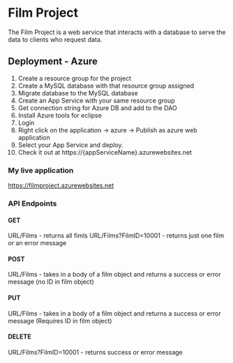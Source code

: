 
# Film Project

The Film Project is a web service that interacts with a database to serve the data to clients
who request data.

## Deployment - Azure
1.  Create a resource group for the project
1.  Create a MySQL database with that resource group assigned
1.  Migrate database to the MySQL database
1.  Create an App Service with your same resource group
1.  Get connection string for Azure DB and add to the DAO
1.  Install Azure tools for eclipse
1.  Login
1.  Right click on the application -> azure -> Publish as azure web application
1.  Select your App Service and deploy.
1.  Check it out at https://{appServiceName}.azurewebsites.net

### My live application

https://filmproject.azurewebsites.net

### API Endpoints
#### GET
URL/Films - returns all fimls
URL/Films?FilmID=10001 - returns just one film or an error message

#### POST
URL/Films - takes in a body of a film object and returns a success or error message (no ID in film object)

#### PUT
URL/Films - takes in a body of a film object and returns a success or error message (Requires ID in film object)

#### DELETE
URL/Films?FilmID=10001 - returns success or error message
